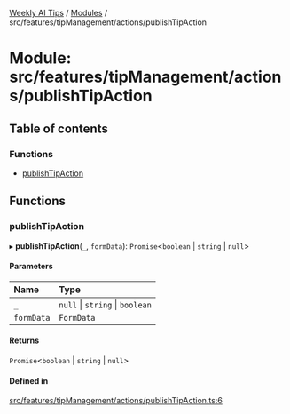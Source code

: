 [Weekly AI Tips](../README.md) / [Modules](../modules.md) / src/features/tipManagement/actions/publishTipAction

# Module: src/features/tipManagement/actions/publishTipAction

## Table of contents

### Functions

- [publishTipAction](src_features_tipManagement_actions_publishTipAction.md#publishtipaction)

## Functions

### publishTipAction

▸ **publishTipAction**(`_`, `formData`): `Promise`\<`boolean` \| `string` \| ``null``\>

#### Parameters

| Name | Type |
| :------ | :------ |
| `_` | ``null`` \| `string` \| `boolean` |
| `formData` | `FormData` |

#### Returns

`Promise`\<`boolean` \| `string` \| ``null``\>

#### Defined in

[src/features/tipManagement/actions/publishTipAction.ts:6](https://github.com/alexsoyes/weekly-ai-tips/blob/b51216ee36bb903ccd72a472afbc8e01da2cc631/src/features/tipManagement/actions/publishTipAction.ts#L6)
